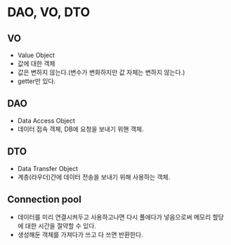 # DAO, VO, DTO

## VO
- Value Object
- 값에 대한 객체
- 값은 변하지 않는다.(변수가 변화하지만 값 자체는 변하지 않는다.)
- getter만 있다.

## DAO
- Data Access Object
- 데이터 접속 객체, DB에 요청을 보내기 위핸 객체.

## DTO
- Data Transfer Object
- 계층(라우더)간에 데이터 전송을 보내기 위해 사용하는 객체.

## Connection pool
- 데이터를 미리 연결시켜두고 사용하고나면 다시 풀에다가 넣음으로써 메모리 할당에 대한 시간을 절약할 수 있다.
- 생성해둔 객체를 가져다가 쓰고 다 쓰면 반환한다.
